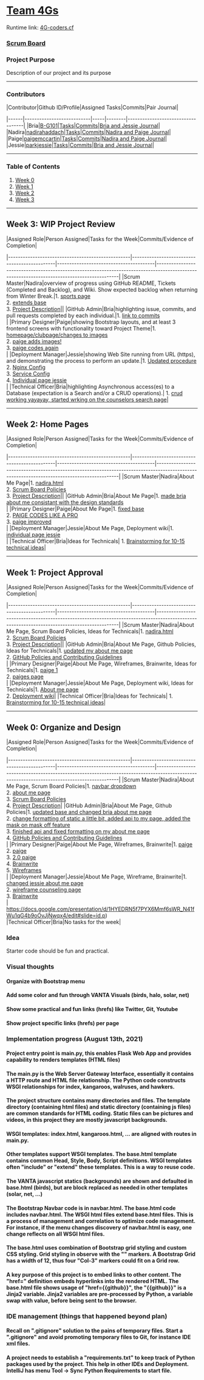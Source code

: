 # [Team 4Gs](https://github.com/B-G101/4Gs)
Runtime link: [4G-coders.cf](4G-coders.cf)
### [Scrum Board](https://github.com/B-G101/4Gs/projects/1)
### Project Purpose
Description of our project and its purpose
***
### Contributors
|Contributor|Github ID/Profile|Assigned Tasks|Commits|Pair Journal|

|------|---------------------------|-----|--------|-----------------------------------|
|Bria|[B-G101](https://github.com/B-G101)|[Tasks](https://github.com/B-G101/4Gs/projects/1?card_filter_query=assignee%3Ab_g101)|[Commits](https://github.com/B-G101/4Gs/commits?author=B-G101)|[Bria and Jessie Journal](https://docs.google.com/document/d/1u6FFdRtdQ9SN0laWD_i7epVdj3GMWEwbYvWhkXnosMc/edit#)|
|Nadira|[nadirahaddach](https://github.com/nadirahaddach)|[Tasks](https://github.com/B-G101/4Gs/projects/1?card_filter_query=assignee%3Anadira)|[Commits](https://github.com/B-G101/4Gs/commits?author=nadirahaddach)|[Nadira and Paige Journal](https://docs.google.com/document/d/1huWsfI7-3COuK45SiUF5_T3DFpNmcoGLhiiLbFigpsU/edit)|
|Paige|[paigemccartin](https://github.com/paigemccartin)|[Tasks](https://github.com/B-G101/4Gs/projects/1?card_filter_query=assignee%3Apaige)|[Commits](https://github.com/B-G101/4Gs/commits?author=paigemccartin)|[Nadira and Paige Journal](https://docs.google.com/document/d/1huWsfI7-3COuK45SiUF5_T3DFpNmcoGLhiiLbFigpsU/edit)|
|Jessie|[parkjessie](https://github.com/parkjessie)|[Tasks](https://github.com/B-G101/4Gs/projects/1?card_filter_query=assignee%3Ajessie)|[Commits](https://github.com/B-G101/4Gs/commits?author=parkjessie)|[Bria and Jessie Journal](https://docs.google.com/document/d/1u6FFdRtdQ9SN0laWD_i7epVdj3GMWEwbYvWhkXnosMc/edit#)|
***
### Table of Contents
1. [Week 0](https://github.com/B-G101/4Gs/blob/main/README.md#week-0-organize-and-design)
2. [Week 1](https://github.com/B-G101/4Gs/blob/main/README.md#week-1-project-approval)
3. [Week 2](https://github.com/B-G101/4Gs/blob/main/README.md#week-2-home-pages)
4. [Week 3](https://github.com/B-G101/4Gs/blob/main/README.md#week-3-wip-project-review)

---
## Week 3: WIP Project Review
|Assigned Role|Person Assigned|Tasks for the Week|Commits/Evidence of Completion|

|--------------------------------------------------|----------------------------------------------|----------------------------------------|--------------------------------------------------------------------------------------------------------------------------------------------|
|Scrum Master|Nadira|overview of progress using GitHub README, Tickets (Completed and Backlog), and Wiki.  Show expected backlog when returning from Winter Break.|1. [sports page](https://github.com/B-G101/4Gs/commit/5f3e86b9ae061846197546384c9726a89bc901f9)<br> 2. [extends base](https://github.com/B-G101/4Gs/commit/a2e60a89d4bf3a22dc099d4559fc2ca622027b2e) <br> 3. [Project Description](https://github.com/B-G101/4Gs/wiki/Project-Description:)||
|GitHub Admin|Bria|highlighting issue, commits, and pull requests completed by each individual.|1. [link to commits](https://github.com/B-G101/4Gs/commits/main)<br> |
|Primary Designer|Paige|showing Bootstrap layouts, and at least 3 frontend screens with functionality toward Project Theme|1. [homepage/clubpage/changes to images](https://github.com/B-G101/4Gs/commit/947551eb84dfedb95bed56401da336746ee13fd9)<br> 2. [paige adds images!](https://github.com/B-G101/4Gs/commit/b55a460a247b4d00ffed85c86c1f2805825fdf8d)<br> 3. [paige codes again](https://github.com/B-G101/4Gs/commit/d4da14e2bf1b89f2d774c0bcdc348d6a045b01ba)<br>|
|Deployment Manager|Jessie|showing Web Site running from URL (https), and demonstrating the process to perform an update.|1. [Updated procedure](https://github.com/B-G101/4Gs/wiki/Deployment-for-website)<br> 2. [Nginx Config](https://docs.google.com/document/d/1Lj2FzYnbnYmR-QL_hu6vBiPolOjVabYcvYmq0XzqHlU/edit)<br> 3. [Service Config](https://docs.google.com/document/d/1W6s6AX5dXMXijtEjiCIM6GGRFUr8QJJSsOjENhrFKWM/edit)<br> 4. [Individual page jessie](https://github.com/B-G101/4Gs/commit/b098e08f5da9594475866c3731980f97071f1314) <br>|
|Technical Officer|Bria|highlighting Asynchronous access(es) to a Database (expectation is a Search and/or a CRUD operations).| 1. [crud working yayayay, started wrking on the counselors search page](https://github.com/B-G101/4Gs/commit/cbdbe50637fd7fb672d88e6f4d62d8894200ffb6)|


---

## Week 2: Home Pages
|Assigned Role|Person Assigned|Tasks for the Week|Commits/Evidence of Completion|

|--------------------------------------------------|----------------------------------------------|----------------------------------------|--------------------------------------------------------------------------------------------------------------------------------------------|
|Scrum Master|Nadira|About Me Page|1. [nadira.html](https://github.com/B-G101/4Gs/commit/c84310234ab4680d351c637ceba3c093760c3417)<br> 2. [Scrum Board Policies](https://github.com/B-G101/4Gs/wiki/Documentation-Policies:) <br> 3. [Project Description](https://github.com/B-G101/4Gs/wiki/Project-Description:)||
|GitHub Admin|Bria|About Me Page|1. [made bria about me consistant with the design standards](https://github.com/B-G101/4Gs/commit/db01be684899a2a86b727f92b3e57088966b9c7a)<br> |
|Primary Designer|Paige|About Me Page|1. [fixed base](https://github.com/B-G101/4Gs/commit/4de0684ec1b4a0c243bf95e4237ab13a75ba42d1)<br> 2. [PAIGE CODES LIKE A PRO](https://github.com/B-G101/4Gs/commit/d5daaa07dccf08b77cbb27042162446c8e2e72ff)<br> 3. [paige improved](https://github.com/B-G101/4Gs/commit/660d0e305ae998e0f83ee7399560a2c3a2de95c0)<br>|
|Deployment Manager|Jessie|About Me Page, Deployment wiki|1. [individual page jessie](https://github.com/B-G101/4Gs/commit/e483795d6abfa565f38f7f53ef1521285d308aca)<br>|
|Technical Officer|Bria|Ideas for Technicals| 1. [Brainstorming for 10-15 technical ideas](https://docs.google.com/drawings/d/1ltqMKRWSBqYHVMn_gVzjgOdaO25_D81y8Zk2adEhV7I/edit)|

---
## Week 1: Project Approval
|Assigned Role|Person Assigned|Tasks for the Week|Commits/Evidence of Completion|

|--------------------------------------------------|----------------------------------------------|----------------------------------------|--------------------------------------------------------------------------------------------------------------------------------------------|
|Scrum Master|Nadira|About Me Page, Scrum Board Policies, Ideas for Technicals|1. [nadira.html](https://github.com/B-G101/4Gs/commit/c84310234ab4680d351c637ceba3c093760c3417)<br> 2. [Scrum Board Policies](https://github.com/B-G101/4Gs/wiki/Documentation-Policies:) <br> 3. [Project Description](https://github.com/B-G101/4Gs/wiki/Project-Description:)||
|GitHub Admin|Bria|About Me Page, Github Policies, Ideas for Technicals|1. [updated my about me page](https://github.com/B-G101/4Gs/commit/771906bbbe9135f14c2c058b99074c0bc5940f4a) <br> 2. [GitHub Policies and Contributing Guidelines](https://github.com/B-G101/4Gs/wiki/GitHub-Policies-and-Contributing-Guidelines)<br>|
|Primary Designer|Paige|About Me Page, Wireframes, Brainwrite, Ideas for Technicals|1. [paige 1](https://github.com/B-G101/4Gs/commit/f512f85071b4492632f3656a699a4c0a1705082b) <br> 2. [paiges page](https://github.com/B-G101/4Gs/commit/7885008e9fc7eda77ab185ec2bd7288512dc6536)<br>|
|Deployment Manager|Jessie|About Me Page, Deployment wiki, Ideas for Technicals|1. [About me page](https://github.com/B-G101/4Gs/blob/main/templates/aboutus/jessie.html) <br> 2. [Deployment wiki](https://github.com/B-G101/4Gs/wiki/Deployment-for-website)|
|Technical Officer|Bria|Ideas for Technicals| 1. [Brainstorming for 10-15 technical ideas](https://docs.google.com/drawings/d/1ltqMKRWSBqYHVMn_gVzjgOdaO25_D81y8Zk2adEhV7I/edit)|

---
## Week 0: Organize and Design
|Assigned Role|Person Assigned|Tasks for the Week|Commits/Evidence of Completion|

|--------------------------------------------------|----------------------------------------------|----------------------------------------|--------------------------------------------------------------------------------------------------------------------------------------------|
|Scrum Master|Nadira|About Me Page, Scrum Board Policies|1. [navbar dropdown](https://github.com/B-G101/4Gs/commit/f28ae1f8c6511d84677319c4ca0696b0b1eb7b92)<br> 2. [about me page](https://github.com/B-G101/4Gs/commit/ac4cf09434952363d6da2ab76a9babe7c5a83485)<br> 3. [Scrum Board Policies](https://github.com/B-G101/4Gs/wiki/Documentation-Policies:) <br> 4. [Project Description](https://github.com/B-G101/4Gs/wiki/Project-Description:)|
|GitHub Admin|Bria|About Me Page, Github Policies|1. [updated base and changed bria about me page](https://github.com/B-G101/4Gs/commit/c19a607c5768e718935180c85b1466530087e956) <br> 2. [change formatting of static a little bit, added api to my page, added the mask on mask off feature](https://github.com/B-G101/4Gs/commit/aee3e344a21f4b6175209e1fda5c3145515b530b) <br> 3. [finished api and fixed formatting on my about me page](https://github.com/B-G101/4Gs/commit/4372ef7a40f79034b8f86172ead53e2da4ba6988) <br> 4. [GitHub Policies and Contributing Guidelines](https://github.com/B-G101/4Gs/wiki/GitHub-Policies-and-Contributing-Guidelines)<br>|
|Primary Designer|Paige|About Me Page, Wireframes, Brainwrite|1. [paige](https://github.com/B-G101/4Gs/commit/8bce3366b5d2fde7a8f546cbdd384213cc26be00)<br> 2. [paige](https://github.com/B-G101/4Gs/commit/a0dbf716936f53b5b5d9005b652461c9921d744f)<br> 3. [2.0 paige](https://github.com/B-G101/4Gs/commit/d7e0d72d90182cfc7e43bc76c154b6660d227b48)<br> 4. [Brainwrite](https://docs.google.com/drawings/d/1ltqMKRWSBqYHVMn_gVzjgOdaO25_D81y8Zk2adEhV7I/edit) <br> 5. [Wireframes](https://docs.google.com/presentation/d/1HYEDRN5f7PYX6Mmf6sWR_N41fWu1qG4b9oOvJjNwqx4/edit?usp=sharing)<br>|
|Deployment Manager|Jessie|About Me Page, Wireframe, Brainwrite|1. [changed jessie about me page](https://github.com/B-G101/4Gs/commit/8ccf8cbc9c0c66f24f5617ddda55c3df4be8b1fd)<br> 2. [wireframe counseling page](https://docs.google.com/drawings/d/1ltqMKRWSBqYHVMn_gVzjgOdaO25_D81y8Zk2adEhV7I/edit)<br> 3. [Brainwrite](https://docs.google.com/drawings/d/1ltqMKRWSBqYHVMn_gVzjgOdaO25_D81y8Zk2adEhV7I/edit)<br>| https://docs.google.com/presentation/d/1HYEDRN5f7PYX6Mmf6sWR_N41fWu1qG4b9oOvJjNwqx4/edit#slide=id.p)<br>
|Technical Officer|Bria|No tasks for the week|







### Idea
Starter code should be fun and practical.
### Visual thoughts
#### Organize with Bootstrap menu 
#### Add some color and fun through VANTA Visuals (birds, halo, solar, net)
#### Show some practical and fun links (hrefs) like Twitter, Git, Youtube
#### Show project specific links (hrefs) per page

### Implementation progress (August 13th, 2021)
#### Project entry point is main.py, this enables Flask Web App and provides capability to renders templates (HTML files)
#### The main.py is the  Web Server Gateway Interface, essentially it contains a HTTP route and HTML file relationship.  The Python code constructs WSGI relationships for index, kangaroos, walruses, and hawkers.
#### The project structure contains many directories and files.  The template directory (containing html files) and static directory (containing js files) are common standards for HTML coding.  Static files can be pictures and videos, in this project they are mostly javascript backgrounds.
#### WSGI templates: index.html, kangaroos.html, ... are aligned with routes in main.py.
#### Other templates support WSGI templates.  The base.html template contains common Head, Style, Body, Script definitions.  WSGI templates often "include" or "extend" these templates.  This is a way to reuse code.
#### The VANTA javascript statics (backgrounds) are shown and defaulted in base.html (birds), but are block replaced as needed in other templates (solar, net, ...)
#### The Bootstrap Navbar code is in navbar.html. The base.html code includes navbar.html.  The WSGI html files extend base.html files.  This is a process of management and correlation to optimize code management.  For instance, if the menu changes discovery of navbar.html is easy, one change reflects on all WSGI html files. 
#### The base.html uses combination of Bootstrap grid styling and custom CSS styling.  Grid styling in observe with the "<Col-3>" markers.  A Bootstrap Grid has a width of 12, thus four "Col-3" markers could fit on a Grid row.
#### A key purpose of this project is to embed links to other content.  The "href=" definition embeds hyperlinks into the rendered HTML.  The base.html file shows usage of "href={{github}}", the "{{github}}" is a Jinja2 variable.  Jinja2 variables are pre-processed by Python, a variable swap with value, before being sent to the browser.

### IDE management (things that happened beyond plan)
#### Recall on ".gitignore" solution to the pains of temporary files.  Start a ".gitignore" and avoid promoting temporary files to Git, for instance IDE xml files.
#### A project needs to establish a "requirements.txt" to keep track of Python packages used by the project.  This help in other IDEs and Deployment.  IntelliJ has menu Tool -> Sync Python Requirements to start file. 
